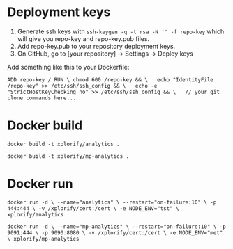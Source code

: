 # Deployment keys
1. Generate ssh keys with `ssh-keygen -q -t rsa -N '' -f repo-key` which will give you repo-key and repo-key.pub files.
2. Add repo-key.pub to your repository deployment keys.
3. On GitHub, go to [your repository] -> Settings -> Deploy keys

Add something like this to your Dockerfile:

`ADD repo-key /
RUN \
  chmod 600 /repo-key && \  
  echo "IdentityFile /repo-key" >> /etc/ssh/ssh_config && \  
  echo -e "StrictHostKeyChecking no" >> /etc/ssh/ssh_config && \  
  // your git clone commands here...`


# Docker build
`docker build -t xplorify/analytics .`

`docker build -t xplorify/mp-analytics .`

# Docker run
`docker run -d \
                --name="analytics" \
                --restart="on-failure:10" \
		-p 444:444 \
                -v /xplorify/cert:/cert \
                -e NODE_ENV="tst" \
		xplorify/analytics`

`docker run -d \
                --name="mp-analytics" \
                --restart="on-failure:10" \
		-p 9091:444 \
                -p 9090:8080 \
                -v /xplorify/cert:/cert \
                -e NODE_ENV="met" \
		xplorify/mp-analytics`

